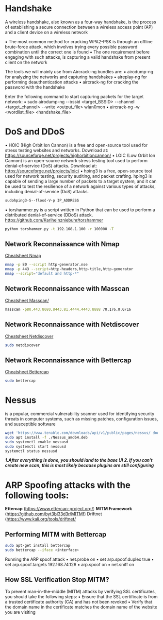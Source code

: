 # Handshake

A wireless handshake, also known as a four-way handshake, is the 
process of establishing a secure connection between a wireless 
access point (AP) and a client device on a wireless network

▪ The most common method for cracking WPA2-PSK is through an offline brute-force attack, which involves trying every possible password combination until the correct one is found
▪ The one requirement before engaging with such attacks, is 
capturing a valid handshake from present client on the network

The tools we will mainly use from Aircrack-ng bundles are:
▪ airodump-ng for analyzing the networks and capturing handshakes
▪ aireplay-ng for performing deauthentication attacks
▪ aircrack-ng for cracking the password with the handshake


Enter the following command to start capturing packets for the target network:
▪ sudo airodump-ng --bssid <target_BSSID> --channel <target_channel> --write <output_file> wlan0mon
▪ aircrack-ng -w <wordlist_file> <handshake_file>

# DoS and DDoS

▪ HOIC (High Orbit Ion Cannon) is a free and open-source tool used for stress testing websites and networks. 
Download at: https://sourceforge.net/projects/highorbitioncannon/ 
▪ LOIC (Low Orbit Ion Cannon) is an open-source network stress testing tool used to perform denial-of-service (DoS) attacks. 
Download at: https://sourceforge.net/projects/loic/
▪ hping3 is a free, open-source tool used for network testing, security auditing, and packet crafting. hping3 is capable of sending a large number of packets to a target system, and it can be used to test the resilience of a network against various types of attacks, including denial-of-service (DoS) attacks.

```sh
sudohping3-S--flood-V-p IP_ADDRESS
```

▪ torshammer.py is a script written in Python that can be used to perform a distributed denial-of-service (DDoS) attack.
https://github.com/Karlheinzniebuhr/torshammer 

```sh
python torshammer.py -t 192.168.1.100 -r 100000 -T
```


##  Network Reconnaissance with Nmap
[Cheatsheet Nmap](https://www.stationx.net/nmap-cheat-sheet/)
```sh
nmap -p 80 --script http-generator.nse
nmap -p 443 --script=http-headers,http-title,http-generator 
nmap --script="default and http-*" 
```
##  Network Reconnaissance with Masscan
[Cheatsheet Masscan/](https://cheatsheet.haax.fr/network/port-scanning/masscan_cheatsheet/)
```sh
masscan -p80,443,8080,8443,81,4444,4443,8888 70.176.0.0/16
```
##  Network Reconnaissance with Netdiscover
[Cheatsheet Netdiscover](https://neverendingsecurity.wordpress.com/2015/04/07/netdiscover-cheatsheet/)
```sh
sudo netdiscover
```
## Network Reconnaissance with Bettercap
[Cheatsheet Bettercap](https://github.com/Lifka/hacking-resources/blob/main/session-hijacking-cheat-sheet.md)
```sh
sudo bettercap
```

# Nessus
is a popular, commercial vulnerability scanner used for  identifying security threats in computer systems, such as missing patches, configuration issues, and susceptible software

```sh
wget 'https://www.tenable.com/downloads/api/v1/public/pages/nessus/ downloads/18394/download?i_agree_to_tenable_license_agreeme nt=true' -O Nessus_amd64.deb
sudo apt install -f ./Nessus_amd64.deb
sudo systemctl enable nessusd
sudo systemctl start nessusd
systemctl status nessusd
```


***1.After everything is done, you should land to the base UI***
***2. If you can't create new scan, this is most likely because plugins are still configuring***

# ARP Spoofing attacks with the following tools:
**Ettercap** (https://www.ettercap-project.org/)
**MITM Framework** (https://github.com/byt3bl33d3r/MITMf)
Driftnet (https://www.kali.org/tools/driftnet/

## Performing MITM with Bettercap
```sh
sudo apt-get install bettercap
sudo bettercap --iface <interface>
```

Running the ARP spoof attack
 ▪ net.probe on
 ▪ set arp.spoof.duplex true
 ▪ set arp.spoof.targets 192.168.74.128
 ▪ arp.spoof on
 ▪ net.sniff on


##  How SSL Verification Stop MITM?
To prevent man-in-the-middle (MITM) attacks by verifying SSL certificates, you should take the following steps:
▪ Ensure that the SSL certificate is from a trusted certificate authority 
(CA) and has not been revoked
▪ Verify that the domain name in the certificate matches the domain name of the website you are visiting